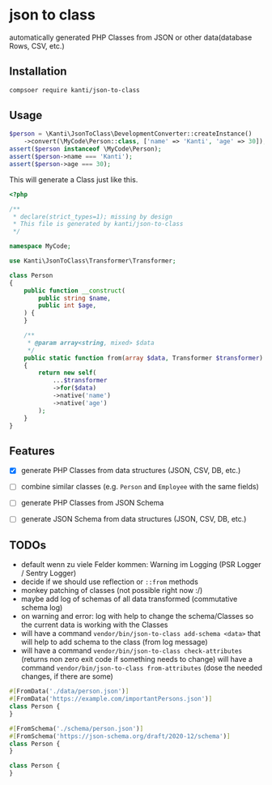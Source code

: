 # json to class

automatically generated PHP Classes from JSON or other data(database Rows, CSV, etc.)

## Installation

````bash
compsoer require kanti/json-to-class
````

## Usage

````php
$person = \Kanti\JsonToClass\DevelopmentConverter::createInstance()
    ->convert(\MyCode\Person::class, ['name' => 'Kanti', 'age' => 30]);
assert($person instanceof \MyCode\Person);
assert($person->name === 'Kanti');
assert($person->age === 30);
````
This will generate a Class just like this.

````php
<?php

/**
 * declare(strict_types=1); missing by design
 * This file is generated by kanti/json-to-class
 */

namespace MyCode;

use Kanti\JsonToClass\Transformer\Transformer;

class Person
{
    public function __construct(
        public string $name,
        public int $age,
    ) {
    }

    /**
     * @param array<string, mixed> $data
     */
    public static function from(array $data, Transformer $transformer): self
    {
        return new self(
            ...$transformer
            ->for($data)
            ->native('name')
            ->native('age')
        );
    }
}
````

## Features
- [x] generate PHP Classes from data structures (JSON, CSV, DB, etc.)
- [ ] combine similar classes (e.g. `Person` and `Employee` with the same fields)
- [ ] generate PHP Classes from JSON Schema
- [ ] generate JSON Schema from data structures (JSON, CSV, DB, etc.)


## TODOs
- default wenn zu viele Felder kommen: Warning im Logging (PSR Logger / Sentry Logger)
- decide if we should use reflection or `::from` methods
- monkey patching of classes (not possible right now :/)
- maybe add log of schemas of all data transformed (commutative schema log)
- on warning and error: log with help to change the schema/Classes so the current data is working with the Classes
- will have a command `vendor/bin/json-to-class add-schema <data>` that will help to add schema to the class (from log message)
- will have a command `vendor/bin/json-to-class check-attributes` (returns non zero exit code if something needs to change)
  will have a command `vendor/bin/json-to-class from-attributes` (dose the needed changes, if there are some)
`````php
#[FromData('./data/person.json')]
#[FromData('https://example.com/importantPersons.json')]
class Person {
}

#[FromSchema('./schema/person.json')]
#[FromSchema('https://json-schema.org/draft/2020-12/schema')]
class Person {
}

class Person {
}
`````
